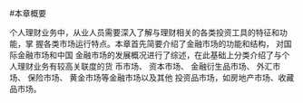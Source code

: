#本章概要
<p> 个人理财业务中，从业人员需要深入了解与理财相关的各类投资工具的特征和功能，掌  握各类市场运行特点。本章首先简要介绍了金融市场的功能和结构， 对国际金融市场和中国  金融市场的发展概况进行了综述，在此基础上分类介绍了与个人理财业务有较高关联度的货  币市场、 资本市场、 金融衍生品市场、 外汇市场、 保险市场、 黄金市场等金融市场以及其他  投资品市场，如房地产市场、收藏品市场。</p>